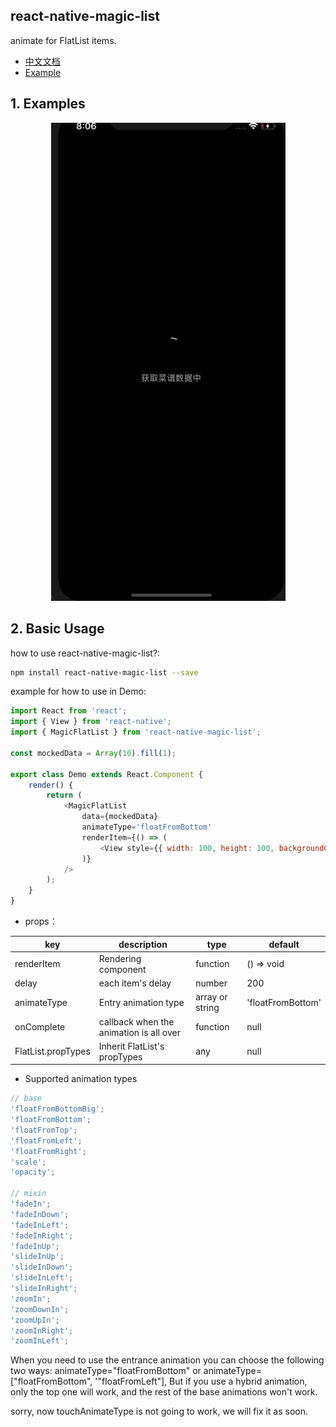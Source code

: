 ## react-native-magic-list

animate for FlatList items.

- [中文文档](./docs/README_CN.md)
- [Example](./example)

## 1. Examples

<p align="center">
  <img src="./res/demo.gif" width=375/>
</p>

## 2. Basic Usage

how to use react-native-magic-list?:

```bash
npm install react-native-magic-list --save
```

example for how to use in Demo:

```javascript
import React from 'react';
import { View } from 'react-native';
import { MagicFlatList } from 'react-native-magic-list';

const mockedData = Array(10).fill(1);

export class Demo extends React.Component {
	render() {
		return (
			<MagicFlatList
				data={mockedData}
				animateType='floatFromBottom'
				renderItem={() => (
					<View style={{ width: 100, height: 100, backgroundColor: 'red' }} />
				)}
			/>
		);
	}
}
```

- props：

| key                | description                             | type            | default           |
| ------------------ | --------------------------------------- | --------------- | ----------------- |
| renderItem         | Rendering component                     | function        | () => void        |
| delay              | each item's delay                       | number          | 200               |
| animateType        | Entry animation type                    | array or string | 'floatFromBottom' |
| onComplete         | callback when the animation is all over | function        | null              |
| FlatList.propTypes | Inherit FlatList's propTypes            | any             | null              |

- Supported animation types

```javascript
// base
'floatFromBottomBig';
'floatFromBottom';
'floatFromTop';
'floatFromLeft';
'floatFromRight';
'scale';
'opacity';

// mixin
'fadeIn';
'fadeInDown';
'fadeInLeft';
'fadeInRight';
'fadeInUp';
'slideInUp';
'slideInDown';
'slideInLeft';
'slideInRight';
'zoomIn';
'zoomDownIn';
'zoomUpIn';
'zoomInRight';
'zoomInLeft';
```

When you need to use the entrance animation you can choose the following two
ways: animateType="floatFromBottom" or animateType=["floatFromBottom",
'"floatFromLeft"], But if you use a hybrid animation, only the top one will
work, and the rest of the base animations won't work.

sorry, now touchAnimateType is not going to work, we will fix it as soon.
